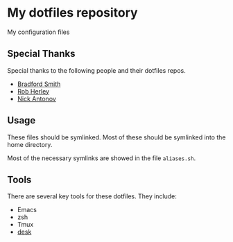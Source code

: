 # My dotfiles repository

My configuration files

## Special Thanks
Special thanks to the following people and their dotfiles repos.

- [Bradford Smith](https://github.com/bradford-smith94/dotfiles)
- [Rob Herley](https://gist.github.com/robherley/da989aa86a14167f8aa64e1860a74ed5)
- [Nick Antonov](https://github.com/NicholasAnotonov/dotfiles)

## Usage

These files should be symlinked. Most of these should be symlinked into the home directory.

Most of the necessary symlinks are showed in the file `aliases.sh`.

## Tools

There are several key tools for these dotfiles. They include:

- Emacs
- zsh
- Tmux
- [desk](https://github.com/jamesob/desk)

